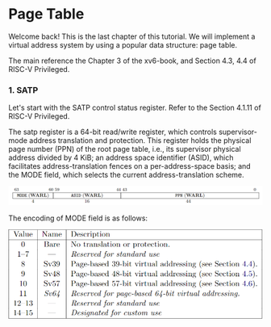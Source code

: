 # Page Table

Welcome back! This is the last chapter of this tutorial. We will implement a virtual address system by using a popular data structure: page table.

The main reference the Chapter 3 of the xv6-book, and Section 4.3, 4.4 of RISC-V Privileged.


### 1. SATP

Let's start with the SATP control status register. Refer to the Section 4.1.11 of RISC-V Privileged.

The satp register is a 64-bit read/write register, which controls supervisor-mode address translation and protection. This register holds the physical page number (PPN) of the root page table, i.e., its supervisor physical address divided by 4 KiB; an address space identifier (ASID), which facilitates address-translation fences on a per-address-space basis; and the MODE field, which selects the current address-translation scheme. 

![satp](./images/satp.png)

The encoding of MODE field is as follows:

![satp-mode](./images/satp-mode.png)